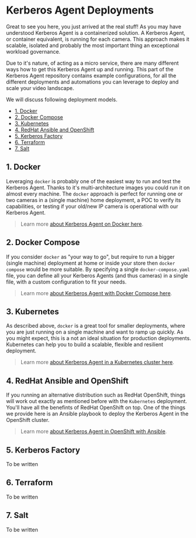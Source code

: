 # Kerberos Agent Deployments

Great to see you here, you just arrived at the real stuff! As you may have understood Kerberos Agent is a containerized solution. A Kerberos Agent, or container equivalent, is running for each camera. This approach makes it scalable, isolated and probably the most important thing an exceptional workload governance.

Due to it's nature, of acting as a micro service, there are many different ways how to get this Kerberos Agent up and running. This part of the Kerberos Agent repository contains example configurations, for all the different deployments and automations you can leverage to deploy and scale your video landscape.

We will discuss following deployment models.

- [1. Docker](#1-docker)
- [2. Docker Compose](#2-docker-compose)
- [3. Kubernetes](#3-kubernetes)
- [4. RedHat Ansible and OpenShift](#4-redhat-ansible-and-openshift)
- [5. Kerberos Factory](#5-kerberos-factory)
- [6. Terraform](#6-terraform)
- [7. Salt](#7-salt)

## 1. Docker

Leveraging `docker` is probably one of the easiest way to run and test the Kerberos Agent. Thanks to it's multi-architecture images you could run it on almost every machine. The `docker` approach is perfect for running one or two cameras in a (single machine) home deployment, a POC to verify its capabilities, or testing if your old/new IP camera is operational with our Kerberos Agent.

> Learn more [about Kerberos Agent on Docker here](https://github.com/kerberos-io/agent/tree/master/deployments/docker#1-running-a-single-container).

## 2. Docker Compose

If you consider `docker` as "your way to go", but require to run a bigger (single machine) deployment at home or inside your store then `docker compose` would be more suitable. By specifying a single `docker-compose.yaml` file, you can define all your Kerberos Agents (and thus cameras) in a single file, with a custom configuration to fit your needs.

> Learn more [about Kerberos Agent with Docker Compose here](https://github.com/kerberos-io/agent/tree/master/deployments/docker#2-running-multiple-containers-with-docker-compose).

## 3. Kubernetes

As described above, `docker` is a great tool for smaller deployments, where you are just running on a single machine and want to ramp up quickly. As you might expect, this is a not an ideal situation for production deployments. Kubernetes can help you to build a scalable, flexible and resilient deployment.

> Learn more [about Kerberos Agent in a Kubernetes cluster here](https://github.com/kerberos-io/agent/tree/master/deployments/kubernetes).

## 4. RedHat Ansible and OpenShift

If you running an alternative distribution such as RedHat OpenShift, things will work out exactly as mentioned before with the `Kubernetes` deployment. You'll have all the benefints of RedHat OpenShift on top. One of the things we provide here is an Ansible playbook to deploy the Kerberos Agent in the OpenShift cluster.

> Learn more [about Kerberos Agent in OpenShift with Ansible](https://github.com/kerberos-io/agent/tree/master/deployments/ansible-openshift).

## 5. Kerberos Factory

To be written

## 6. Terraform

To be written

## 7. Salt

To be written
